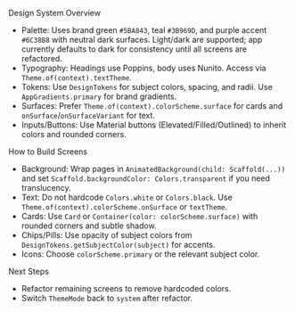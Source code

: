 Design System Overview

- Palette: Uses brand green `#5BA843`, teal `#3B969D`, and purple accent `#6C38B8` with neutral dark surfaces. Light/dark are supported; app currently defaults to dark for consistency until all screens are refactored.
- Typography: Headings use Poppins, body uses Nunito. Access via `Theme.of(context).textTheme`.
- Tokens: Use `DesignTokens` for subject colors, spacing, and radii. Use `AppGradients.primary` for brand gradients.
- Surfaces: Prefer `Theme.of(context).colorScheme.surface` for cards and `onSurface`/`onSurfaceVariant` for text.
- Inputs/Buttons: Use Material buttons (Elevated/Filled/Outlined) to inherit colors and rounded corners.

How to Build Screens

- Background: Wrap pages in `AnimatedBackground(child: Scaffold(...))` and set `Scaffold.backgroundColor: Colors.transparent` if you need translucency.
- Text: Do not hardcode `Colors.white` or `Colors.black`. Use `Theme.of(context).colorScheme.onSurface` or `textTheme`.
- Cards: Use `Card` or `Container(color: colorScheme.surface)` with rounded corners and subtle shadow.
- Chips/Pills: Use opacity of subject colors from `DesignTokens.getSubjectColor(subject)` for accents.
- Icons: Choose `colorScheme.primary` or the relevant subject color.

Next Steps

- Refactor remaining screens to remove hardcoded colors.
- Switch `ThemeMode` back to `system` after refactor.
